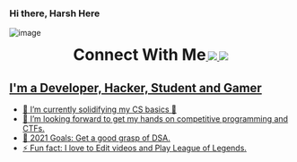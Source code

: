 ### Hi there, Harsh Here
![image](https://media-exp3.licdn.com/dms/image/C4D16AQFyfoHK3FZvDA/profile-displaybackgroundimage-shrink_350_1400/0/1621520100490?e=1628121600&v=beta&t=PZsieY1bUzXtaKW9msRZD3yx10RVfGrGJiBvvXd6iUE)

<div style="text-align:center"><h1 style="display:inline">Connect With Me</h1><a href="https://twitter.com/harshvse"> <img src="https://img.shields.io/badge/Twitter-1DA1F2?style=for-the-badge&logo=twitter&logoColor=white"> </a> <a href="https://linkedin.com/harshvse"> <img src="https://img.shields.io/badge/LinkedIn-0077B5?style=for-the-badge&logo=linkedin&logoColor=white"</a></div>

## I'm a Developer, Hacker, Student and Gamer

- 🌱 I’m currently solidifying my CS basics 🤣
- 👯 I’m looking forward to get my hands on competitive programming and CTFs.
- 🥅 2021 Goals: Get a good grasp of DSA.
- ⚡ Fun fact: I love to Edit videos and Play League of Legends.
